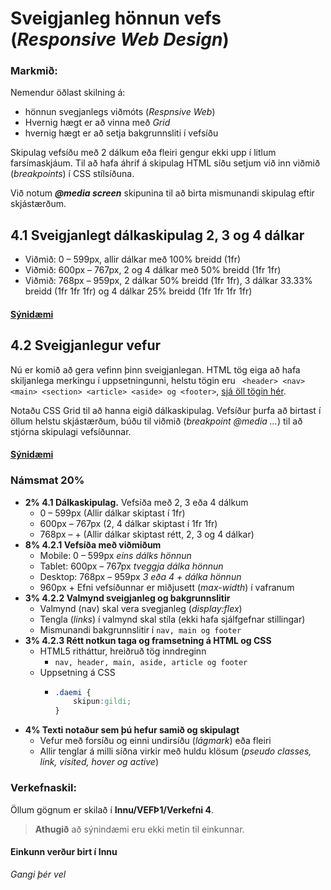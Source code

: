 # Sveigjanleg hönnun vefs  (_Responsive Web Design_)
 
### Markmið:

Nemendur öðlast skilning á:

* hönnun svegjanlegs viðmóts (_Respnsive Web_)
* Hvernig hægt er að vinna með _Grid_ 
* hvernig hægt er að setja bakgrunnsliti í vefsíðu


Skipulag vefsíðu með 2 dálkum eða fleiri gengur ekki upp í litlum farsímaskjáum. Til að hafa áhrif á skipulag HTML síðu setjum við inn viðmið (_breakpoints_) í CSS stílsíðuna.  

Við notum **_@media screen_** skipunina til að birta mismunandi skipulag eftir skjástærðum.  

## 4.1 Sveigjanlegt dálkaskipulag 2, 3 og 4 dálkar

* Viðmið: 0 – 599px, allir dálkar með 100% breidd (1fr)
* Viðmið: 600px – 767px, 2 og 4 dálkar með 50% breidd (1fr 1fr)
* Viðmið: 768px – 959px, 2 dálkar 50% breidd (1fr 1fr), 3 dálkar 33.33% breidd (1fr 1fr 1fr) og 4 dálkar 25% breidd (1fr 1fr 1fr 1fr)

#### [**Sýnidæmi**](https://vefgrunnur.github.io/synidaemi/verkefni-3/verkefni-31/)

## 4.2 Sveigjanlegur vefur

Nú er komið að gera vefinn þinn sveigjanlegan. HTML tög eiga að hafa skiljanlega merkingu í uppsetningunni,  helstu tögin eru ` <header> <nav> <main> <section> <article> <aside> og <footer>`, [sjá öll tögin hér](https://www.w3schools.com/html/html5_semantic_elements.asp).  

Notaðu CSS Grid til að hanna eigið dálkaskipulag. Vefsíður þurfa að birtast í öllum helstu skjástærðum, búðu til viðmið (_breakpoint @media …_) til að stjórna skipulagi vefsíðunnar. 

#### [Sýnidæmi](https://vefgrunnur.github.io/synidaemi/verkefni-4/index.html)

### Námsmat 20% 

* **2% 4.1 Dálkaskipulag.** Vefsíða með 2, 3 eða 4 dálkum  
    * 0 – 599px (Allir dálkar skiptast í 1fr)
    * 600px – 767px (2, 4 dálkar skiptast í 1fr 1fr)
    * 768px – + (Allir dálkar skiptast rétt, 2, 3 og 4 dálkar)
* **8% 4.2.1 Vefsíða með viðmiðum**
    * Mobile: 0 – 599px  _eins dálks hönnun_  
    * Tablet: 600px – 767px _tveggja dálka hönnun_
    * Desktop: 768px – 959px _3 eða 4 + dálka hönnun_
    * 960px + Efni vefsíðunnar er miðjusett (_max-width_) í vafranum
*  **3% 4.2.2 Valmynd sveigjanleg og bakgrunnslitir**
    * Valmynd (nav) skal vera svegjanleg (_display:flex_)
    * Tengla (_links_) í valmynd skal stíla (ekki hafa sjálfgefnar stillingar)
    * Mismunandi bakgrunnslitir í `nav, main og footer`
*  **3% 4.2.3 Rétt notkun taga og framsetning á HTML og CSS**
    * HTML5 ritháttur, hreiðruð tög inndreginn
      * `nav, header, main, aside, article og footer`
    * Uppsetning á CSS
      * ```css
        .daemi {
            skipun:gildi;
        }
        ```
*  **4% Texti notaður sem þú hefur samið og skipulagt** 
    * Vefur með forsíðu og einni undirsíðu (_lágmark_) eða fleiri
    * Allir tenglar á milli síðna virkir með huldu klösum (_pseudo classes, link, visited, hover og active_)  

### Verkefnaskil:  

Öllum gögnum er skilað í **Innu/VEFÞ1/Verkefni 4**.

> **Athugið** að sýnindæmi eru ekki metin til einkunnar.

#### Einkunn verður birt í Innu

_Gangi þér vel_
